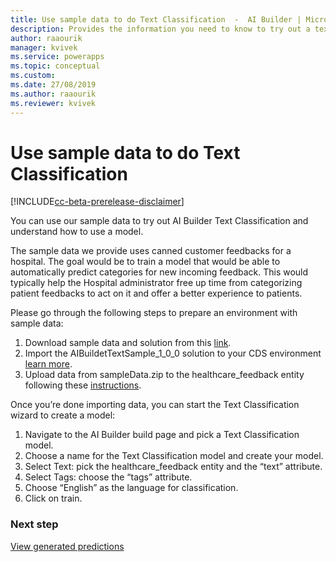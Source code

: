 ```yaml
---
title: Use sample data to do Text Classification  -  AI Builder | Microsoft Docs
description: Provides the information you need to know to try out a text classification model with sample data AI Builder.
author: raaourik
manager: kvivek
ms.service: powerapps
ms.topic: conceptual
ms.custom: 
ms.date: 27/08/2019
ms.author: raaourik
ms.reviewer: kvivek
---
```


# Use sample data to do Text Classification 

[!INCLUDE[cc-beta-prerelease-disclaimer](./includes/cc-beta-prerelease-disclaimer.md)]

You can use our sample data to try out AI Builder Text Classification and understand how to use a model. 

The sample data we provide uses canned customer feedbacks for a hospital. The goal would be to train a model that would be able to automatically predict categories for new incoming feedback. This would typically help the Hospital administrator free up time from categorizing patient feedbacks to act on it and offer a better experience to patients.

Please go through the following steps to prepare an environment with sample data:
1.	Download sample data and solution from this [link](https://github.com/microsoft/PowerApps-Samples/blob/master/ai-builder/labs/AIBuilder_Lab.zip). 
2.	Import the AIBuildetTextSample_1_0_0 solution to your CDS environment [learn more](https://docs.microsoft.com/en-us/power-platform/admin/wp-solution-packages). 
3.	Upload data from sampleData.zip to the healthcare_feedback entity following these [instructions](before-you-build-text-classification-model.md). 

Once you’re done importing data, you can start the Text Classification wizard to create a model:
1.	Navigate to the AI Builder build page and pick a Text Classification model.
2.	Choose a name for the Text Classification model and create your model.
3.	Select Text: pick the healthcare_feedback entity and the “text” attribute.
4.	Select Tags: choose the “tags” attribute. 
5.	Choose “English” as the language for classification.
6.	Click on train.


### Next step
[View generated predictions](text-classification-performance.md)

